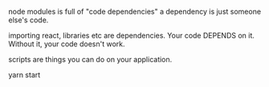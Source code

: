 node modules is full of "code dependencies"
a dependency is just someone else's code.

importing react, libraries etc are dependencies. Your code DEPENDS on it. Without it, your code doesn't work.


scripts are things you can do on your application.

yarn start 